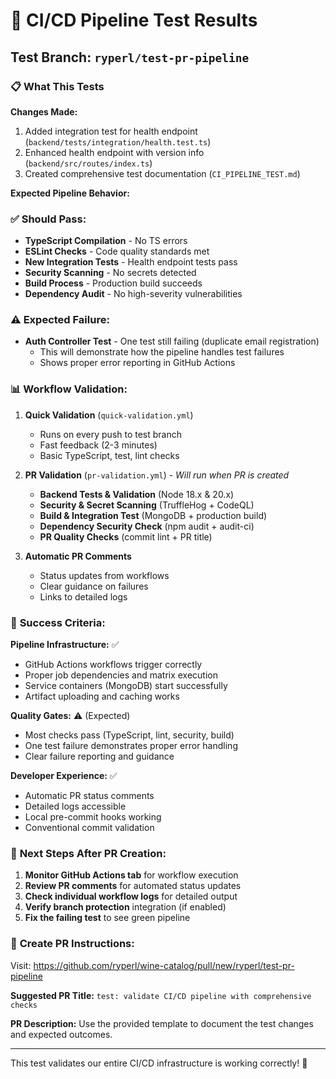 # 🧪 CI/CD Pipeline Test Results

## Test Branch: `ryperl/test-pr-pipeline`

### 📋 What This Tests

**Changes Made:**
1. Added integration test for health endpoint (`backend/tests/integration/health.test.ts`)
2. Enhanced health endpoint with version info (`backend/src/routes/index.ts`)
3. Created comprehensive test documentation (`CI_PIPELINE_TEST.md`)

**Expected Pipeline Behavior:**

### ✅ **Should Pass:**
- **TypeScript Compilation** - No TS errors
- **ESLint Checks** - Code quality standards met
- **New Integration Tests** - Health endpoint tests pass
- **Security Scanning** - No secrets detected
- **Build Process** - Production build succeeds
- **Dependency Audit** - No high-severity vulnerabilities

### ⚠️ **Expected Failure:**
- **Auth Controller Test** - One test still failing (duplicate email registration)
  - This will demonstrate how the pipeline handles test failures
  - Shows proper error reporting in GitHub Actions

### 📊 **Workflow Validation:**

1. **Quick Validation** (`quick-validation.yml`)
   - Runs on every push to test branch
   - Fast feedback (2-3 minutes)
   - Basic TypeScript, test, lint checks

2. **PR Validation** (`pr-validation.yml`) - *Will run when PR is created*
   - **Backend Tests & Validation** (Node 18.x & 20.x)
   - **Security & Secret Scanning** (TruffleHog + CodeQL)
   - **Build & Integration Test** (MongoDB + production build)
   - **Dependency Security Check** (npm audit + audit-ci)
   - **PR Quality Checks** (commit lint + PR title)

3. **Automatic PR Comments**
   - Status updates from workflows
   - Clear guidance on failures
   - Links to detailed logs

### 🎯 **Success Criteria:**

**Pipeline Infrastructure:** ✅
- GitHub Actions workflows trigger correctly
- Proper job dependencies and matrix execution
- Service containers (MongoDB) start successfully
- Artifact uploading and caching works

**Quality Gates:** ⚠️ (Expected)
- Most checks pass (TypeScript, lint, security, build)
- One test failure demonstrates proper error handling
- Clear failure reporting and guidance

**Developer Experience:** ✅
- Automatic PR status comments
- Detailed logs accessible
- Local pre-commit hooks working
- Conventional commit validation

### 🔧 **Next Steps After PR Creation:**

1. **Monitor GitHub Actions tab** for workflow execution
2. **Review PR comments** for automated status updates
3. **Check individual workflow logs** for detailed output
4. **Verify branch protection** integration (if enabled)
5. **Fix the failing test** to see green pipeline

### 📍 **Create PR Instructions:**

Visit: https://github.com/ryperl/wine-catalog/pull/new/ryperl/test-pr-pipeline

**Suggested PR Title:** `test: validate CI/CD pipeline with comprehensive checks`

**PR Description:** Use the provided template to document the test changes and expected outcomes.

---

This test validates our entire CI/CD infrastructure is working correctly! 🚀
